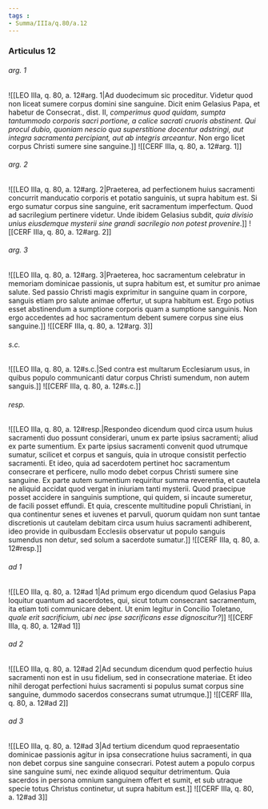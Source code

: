 ```yaml
---
tags : 
- Summa/IIIa/q.80/a.12
---
```


### Articulus 12

###### arg. 1
![[LEO IIIa, q. 80, a. 12#arg. 1|Ad duodecimum sic proceditur. Videtur quod non liceat sumere corpus domini sine sanguine. Dicit enim Gelasius Papa, et habetur de Consecrat., dist. II, *comperimus quod quidam, sumpta tantummodo corporis sacri portione, a calice sacrati cruoris abstinent. Qui procul dubio, quoniam nescio qua superstitione docentur adstringi, aut integra sacramenta percipiant, aut ab integris arceantur*. Non ergo licet corpus Christi sumere sine sanguine.]]
![[CERF IIIa, q. 80, a. 12#arg. 1]]

###### arg. 2
![[LEO IIIa, q. 80, a. 12#arg. 2|Praeterea, ad perfectionem huius sacramenti concurrit manducatio corporis et potatio sanguinis, ut supra habitum est. Si ergo sumatur corpus sine sanguine, erit sacramentum imperfectum. Quod ad sacrilegium pertinere videtur. Unde ibidem Gelasius subdit, *quia divisio unius eiusdemque mysterii sine grandi sacrilegio non potest provenire*.]]
![[CERF IIIa, q. 80, a. 12#arg. 2]]

###### arg. 3
![[LEO IIIa, q. 80, a. 12#arg. 3|Praeterea, hoc sacramentum celebratur in memoriam dominicae passionis, ut supra habitum est, et sumitur pro animae salute. Sed passio Christi magis exprimitur in sanguine quam in corpore, sanguis etiam pro salute animae offertur, ut supra habitum est. Ergo potius esset abstinendum a sumptione corporis quam a sumptione sanguinis. Non ergo accedentes ad hoc sacramentum debent sumere corpus sine eius sanguine.]]
![[CERF IIIa, q. 80, a. 12#arg. 3]]

###### s.c.
![[LEO IIIa, q. 80, a. 12#s.c.|Sed contra est multarum Ecclesiarum usus, in quibus populo communicanti datur corpus Christi sumendum, non autem sanguis.]]
![[CERF IIIa, q. 80, a. 12#s.c.]]

###### resp.
![[LEO IIIa, q. 80, a. 12#resp.|Respondeo dicendum quod circa usum huius sacramenti duo possunt considerari, unum ex parte ipsius sacramenti; aliud ex parte sumentium. Ex parte ipsius sacramenti convenit quod utrumque sumatur, scilicet et corpus et sanguis, quia in utroque consistit perfectio sacramenti. Et ideo, quia ad sacerdotem pertinet hoc sacramentum consecrare et perficere, nullo modo debet corpus Christi sumere sine sanguine. Ex parte autem sumentium requiritur summa reverentia, et cautela ne aliquid accidat quod vergat in iniuriam tanti mysterii. Quod praecipue posset accidere in sanguinis sumptione, qui quidem, si incaute sumeretur, de facili posset effundi. Et quia, crescente multitudine populi Christiani, in qua continentur senes et iuvenes et parvuli, quorum quidam non sunt tantae discretionis ut cautelam debitam circa usum huius sacramenti adhiberent, ideo provide in quibusdam Ecclesiis observatur ut populo sanguis sumendus non detur, sed solum a sacerdote sumatur.]]
![[CERF IIIa, q. 80, a. 12#resp.]]

###### ad 1
![[LEO IIIa, q. 80, a. 12#ad 1|Ad primum ergo dicendum quod Gelasius Papa loquitur quantum ad sacerdotes, qui, sicut totum consecrant sacramentum, ita etiam toti communicare debent. Ut enim legitur in Concilio Toletano, *quale erit sacrificium, ubi nec ipse sacrificans esse dignoscitur?*]]
![[CERF IIIa, q. 80, a. 12#ad 1]]

###### ad 2
![[LEO IIIa, q. 80, a. 12#ad 2|Ad secundum dicendum quod perfectio huius sacramenti non est in usu fidelium, sed in consecratione materiae. Et ideo nihil derogat perfectioni huius sacramenti si populus sumat corpus sine sanguine, dummodo sacerdos consecrans sumat utrumque.]]
![[CERF IIIa, q. 80, a. 12#ad 2]]

###### ad 3
![[LEO IIIa, q. 80, a. 12#ad 3|Ad tertium dicendum quod repraesentatio dominicae passionis agitur in ipsa consecratione huius sacramenti, in qua non debet corpus sine sanguine consecrari. Potest autem a populo corpus sine sanguine sumi, nec exinde aliquod sequitur detrimentum. Quia sacerdos in persona omnium sanguinem offert et sumit, et sub utraque specie totus Christus continetur, ut supra habitum est.]]
![[CERF IIIa, q. 80, a. 12#ad 3]]

